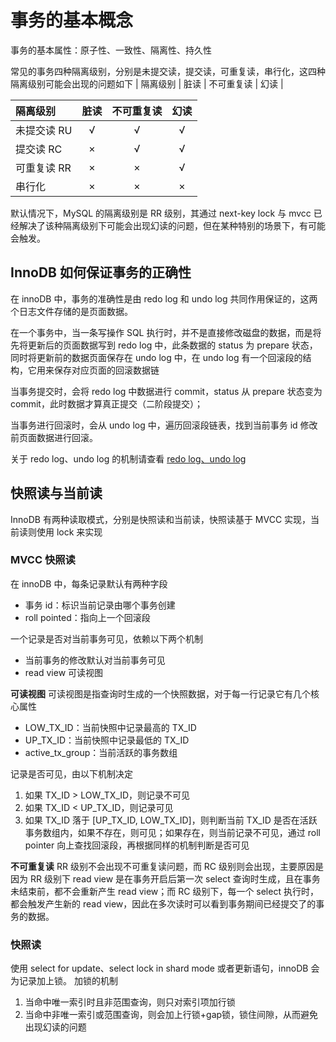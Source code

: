 # 事务的基本概念
事务的基本属性：原子性、一致性、隔离性、持久性

常见的事务四种隔离级别，分别是未提交读，提交读，可重复读，串行化，这四种隔离级别可能会出现的问题如下
| 隔离级别 | 脏读 | 不可重复读 | 幻读 |

|隔离级别|  脏读 |   不可重复读 | 幻读 |
|:-----| :--------:| :------: | :----:|
| 未提交读 RU | √ | √ | √ |
| 提交读 RC |  ×  | √  | √ |
|可重复读 RR| ×  | × | √ |
|串行化     | ×  | × | × |

默认情况下，MySQL 的隔离级别是 RR 级别，其通过 next-key lock 与 mvcc 已经解决了该种隔离级别下可能会出现幻读的问题，但在某种特别的场景下，有可能会触发。

## InnoDB 如何保证事务的正确性
在 innoDB 中，事务的准确性是由 redo log 和 undo log 共同作用保证的，这两个日志文件存储的是页面数据。

在一个事务中，当一条写操作 SQL 执行时，并不是直接修改磁盘的数据，而是将先将更新后的页面数据写到 redo log 中，此条数据的 status 为 prepare 状态，同时将更新前的数据页面保存在 undo log 中，在 undo log 有一个回滚段的结构，它用来保存对应页面的回滚数据链

当事务提交时，会将 redo log 中数据进行 commit，status 从 prepare 状态变为 commit，此时数据才算真正提交（二阶段提交）；

当事务进行回滚时，会从 undo log 中，遍历回滚段链表，找到当前事务 id 修改前页面数据进行回滚。

关于 redo log、undo log 的机制请查看 [redo log、undo log](xxx)

## 快照读与当前读
InnoDB 有两种读取模式，分别是快照读和当前读，快照读基于 MVCC 实现，当前读则使用 lock 来实现

### MVCC 快照读
在 innoDB 中，每条记录默认有两种字段
- 事务 id：标识当前记录由哪个事务创建
- roll pointed：指向上一个回滚段

一个记录是否对当前事务可见，依赖以下两个机制
- 当前事务的修改默认对当前事务可见
- read view 可读视图

**可读视图**
可读视图是指查询时生成的一个快照数据，对于每一行记录它有几个核心属性
- LOW_TX_ID：当前快照中记录最高的 TX_ID
- UP_TX_ID：当前快照中记录最低的 TX_ID
- active_tx_group：当前活跃的事务数组

记录是否可见，由以下机制决定
1. 如果 TX_ID > LOW_TX_ID，则记录不可见
2. 如果 TX_ID < UP_TX_ID，则记录可见
3. 如果 TX_ID 落于 [UP_TX_ID, LOW_TX_ID]，则判断当前 TX_ID 是否在活跃事务数组内，如果不存在，则可见；如果存在，则当前记录不可见，通过 roll pointer 向上查找回滚段，再根据同样的机制判断是否可见

**不可重复读**
RR 级别不会出现不可重复读问题，而 RC 级别则会出现，主要原因是因为 RR 级别下 read view 是在事务开启后第一次 select 查询时生成，且在事务未结束前，都不会重新产生 read view；而 RC 级别下，每一个 select 执行时，都会触发产生新的 read view，因此在多次读时可以看到事务期间已经提交了的事务的数据。

### 快照读
使用 select for update、select lock in shard mode 或者更新语句，innoDB 会为记录加上锁。
加锁的机制
1. 当命中唯一索引时且非范围查询，则只对索引项加行锁
2. 当命中非唯一索引或范围查询，则会加上行锁+gap锁，锁住间隙，从而避免出现幻读的问题